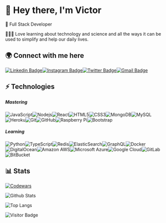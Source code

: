 # 👋  Hey there, I'm Victor

🌱 Full Stack Developer

👨🏼‍💻 Love learning about technology and science and all the ways it can be used to simplify and help our daily lives.

## 🌍 Connect with me here 

[![Linkedin Badge](https://img.shields.io/badge/-victorisidoro-blue?style=flat-square&logo=Linkedin&logoColor=white&link=https://www.linkedin.com/in/victorisidoro/)](https://www.linkedin.com/in/victorisidoro/)[![Instagram Badge](https://img.shields.io/badge/-vtr84-purple?style=flat-square&logo=instagram&logoColor=white&link=https://instagram.com/vtr84/)](https://instagram.com/vtr84)[![Twitter Badge](https://img.shields.io/badge/-@vtr84-1DA1F2?style=flat-square&logo=twitter&logoColor=white&link=https://twitter.com/vtr84/)](https://twitter.com/vtr84)[![Gmail Badge](https://img.shields.io/badge/-victor.isidoro84@gmail.com-c14438?style=flat-square&logo=Gmail&logoColor=white&link=mailto:victor.isidoro84@gmail.com)](mailto:victor.isidoro84@gmail.com)

## ⚡️ Technologies

##### Mastering

![JavaScript](https://img.shields.io/badge/-JavaScript-181717?style=flat-square&logo=javascript)![Nodejs](https://img.shields.io/badge/-Nodejs-181717?style=flat-square&logo=Node.js)![React](https://img.shields.io/badge/-React-181717?style=flat-square&logo=react)![HTML5](https://img.shields.io/badge/-HTML5-181717?style=flat-square&logo=html5)![CSS3](https://img.shields.io/badge/-CSS3-181717?style=flat-square&logo=css3)![MongoDB](https://img.shields.io/badge/-MongoDB-181717?style=flat-square&logo=mongodb)![MySQL](https://img.shields.io/badge/-MySQL-181717?style=flat-square&logo=mysql)![Heroku](https://img.shields.io/badge/-Heroku-181717?style=flat-square&logo=heroku)![Git](https://img.shields.io/badge/-Git-black?style=flat-square&logo=git)![GitHub](https://img.shields.io/badge/-GitHub-181717?style=flat-square&logo=github)![Raspberry Pi](https://img.shields.io/badge/-Raspberry%20Pi-181717?style=flat-square&logo=Raspberry-Pi)![Bootstrap](https://img.shields.io/badge/-Bootstrap-181717?style=flat-square&logo=bootstrap)

##### Learning

![Python](https://img.shields.io/badge/-Python-181717?style=flat-square&logo=Python)![TypeScript](https://img.shields.io/badge/-TypeScript-181717?style=flat-square&logo=typescript)![Redis](https://img.shields.io/badge/-Redis-181717?style=flat-square&logo=Redis)![ElasticSearch](https://img.shields.io/badge/-ElasticSearch-181717?style=flat-square&logo=elasticsearch)![GraphQL](https://img.shields.io/badge/-GraphQL-181717?style=flat-square&logo=graphql)![Docker](https://img.shields.io/badge/-Docker-181717?style=flat-square&logo=docker)![DigitalOcean](https://img.shields.io/badge/-Digital%20Ocean-181717?style=flat-square&logo=digitalocean)![Amazon AWS](https://img.shields.io/badge/Amazon%20AWS-181717?style=flat-square&logo=amazon-aws)![Microsoft Azure](https://img.shields.io/badge/Microsoft%20Azure-181717?style=flat-square&logo=microsoft-azure)![Google Cloud](https://img.shields.io/badge/Google%20Cloud-181717?style=flat-square&logo=google-cloud)![GitLab](https://img.shields.io/badge/-GitLab-181717?style=flat-square&logo=gitlab)![BitBucket](https://img.shields.io/badge/-BitBucket-181717?style=flat-square&logo=bitbucket)

## 📊 Stats
[![Codewars](https://www.codewars.com/users/vtr84/badges/large)](https://www.codewars.com/users/vtr84/)

![Github Stats](https://github-readme-stats.vercel.app/api?username=vtr84&count_private=true&show_icons=true&include_all_commits=true)

![Top Langs](https://github-readme-stats.vercel.app/api/top-langs/?username=vtr84&hide=TeX&layout=compact)

![Visitor Badge](https://visitor-badge.laobi.icu/badge?page_id=vtr84)
